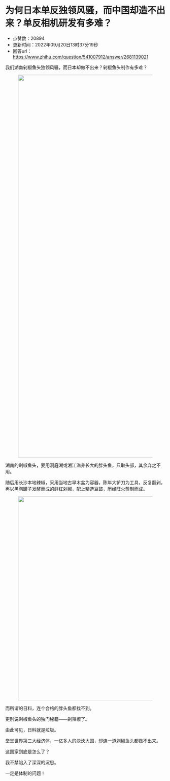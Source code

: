 # 为何日本单反独领风骚，而中国却造不出来？单反相机研发有多难？
- 点赞数：20894
- 更新时间：2022年09月20日13时37分19秒
- 回答url：https://www.zhihu.com/question/541007912/answer/2681139021
<body>
 <p data-pid="IDG_uFMG">我们湖南剁椒鱼头独领风骚，而日本却做不出来？剁椒鱼头制作有多难？</p>
 <figure data-size="normal">
  <img src="https://picx.zhimg.com/50/v2-770d09f28d519c771aa5392807b1c7dd_720w.jpg?source=1940ef5c" data-rawwidth="1200" data-rawheight="800" data-size="normal" data-original-token="v2-c63a61b5f0e22176ee0bde442f9033cc" data-default-watermark-src="https://pica.zhimg.com/50/v2-259346b2f8d063608b4ebfecfa5abb56_720w.jpg?source=1940ef5c" class="origin_image zh-lightbox-thumb" width="1200" data-original="https://picx.zhimg.com/v2-770d09f28d519c771aa5392807b1c7dd_r.jpg?source=1940ef5c">
 </figure>
 <p data-pid="9Z_ZFbtw">湖南的剁椒鱼头，要用洞庭湖或湘江滋养长大的胖头鱼，只取头部，其余弃之不用。</p>
 <p data-pid="VblTuJUq">随后用长沙本地辣椒，采用当地古早木盆为容器，陈年大铲刀为工具，反复翻剁，再以黑陶罐子发酵而成的鲜红剁椒，配上精选豆鼓，历经旺火蒸制而成。</p>
 <figure data-size="normal">
  <img src="https://picx.zhimg.com/50/v2-16ae4187aca51ad2d19f478a5a509c8b_720w.jpg?source=1940ef5c" data-rawwidth="640" data-rawheight="409" data-size="normal" data-original-token="v2-45f8660b01d899c8959779dcd28a3798" data-default-watermark-src="https://picx.zhimg.com/50/v2-2da511a2a07244ced5056ed2234b8a20_720w.jpg?source=1940ef5c" class="origin_image zh-lightbox-thumb" width="640" data-original="https://pic1.zhimg.com/v2-16ae4187aca51ad2d19f478a5a509c8b_r.jpg?source=1940ef5c">
 </figure>
 <p data-pid="t1I7DTIB">而所谓的日料，连个合格的胖头鱼都找不到。</p>
 <p data-pid="vxtDBZka">更别说剁椒鱼头的独门秘籍——剁辣椒了。</p>
 <p data-pid="Gr3GUpEE">由此可见，日料就是垃圾。</p>
 <p data-pid="WmC1HSRt">堂堂世界第三大经济体，一亿多人的泱泱大国，却连一道剁椒鱼头都做不出来。</p>
 <p data-pid="OasYr4kT">这国家到底是怎么了？</p>
 <p data-pid="m7UQseiS">我不禁陷入了深深的沉思。</p>
 <p data-pid="ec_Jc15c">一定是体制的问题！</p>
</body>